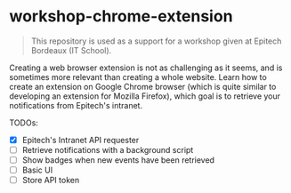 # workshop-chrome-extension

> This repository is used as a support for a workshop given at Epitech Bordeaux (IT School).

Creating a web browser extension is not as challenging as it seems, and is sometimes more relevant than creating a whole website. Learn how to create an extension on Google Chrome browser (which is quite similar to developing an extension for Mozilla Firefox), which goal is to retrieve your notifications from Epitech's intranet.

TODOs:
- [x] Epitech's Intranet API requester
- [ ] Retrieve notifications with a background script
- [ ] Show badges when new events have been retrieved
- [ ] Basic UI
- [ ] Store API token